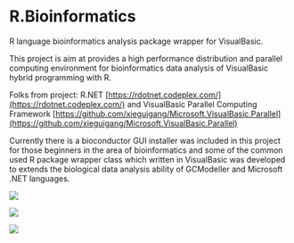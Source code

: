 # R.Bioinformatics
R language bioinformatics analysis package wrapper for VisualBasic.

This project is aim at provides a high performance distribution and parallel computing environment for bioinformatics data analysis of VisualBasic hybrid programming with R.


Folks from project:
R.NET   [https://rdotnet.codeplex.com/](https://rdotnet.codeplex.com/)
and 
VisualBasic Parallel Computing Framework
[https://github.com/xieguigang/Microsoft.VisualBasic.Parallel](https://github.com/xieguigang/Microsoft.VisualBasic.Parallel)

Currently there is a bioconductor GUI installer was included in this project for those beginners in the area of bioinformatics and some of the common used R package wrapper class which written in VisualBasic was developed to extends the biological data analysis ability of GCModeller and Microsoft .NET languages.


![](https://raw.githubusercontent.com/SMRUCC/R.Bioinformatics/master/Bioconductor/bioconductor_logo_rgb.jpg)



![](https://github.com/SMRUCC/R.Bioinformatics/blob/master/Bioconductor/screenshot.png?raw=true)


![](https://raw.githubusercontent.com/SMRUCC/R.Bioinformatics/master/20160312032449.png)



